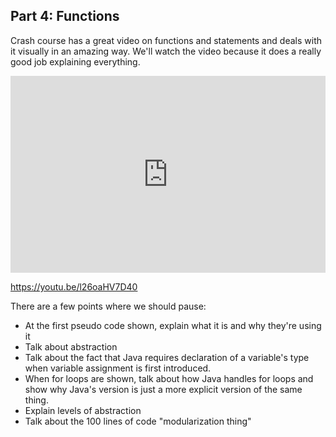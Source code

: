 ## Part 4: Functions

Crash course has a great video on functions and statements and deals with it visually in an amazing way. We'll watch the video because it does a really good job explaining everything.

<iframe width="100%" height="315" src="https://www.youtube.com/embed/l26oaHV7D40" frameborder="0" allow="accelerometer; autoplay; encrypted-media; gyroscope; picture-in-picture" allowfullscreen></iframe>

<https://youtu.be/l26oaHV7D40>

There are a few points where we should pause:

- At the first pseudo code shown, explain what it is and why they're using it
- Talk about abstraction
- Talk about the fact that Java requires declaration of a variable's type when variable assignment is first introduced.
- When for loops are shown, talk about how Java handles for loops and show why Java's version is just a more explicit version of the same thing.
- Explain levels of abstraction
- Talk about the 100 lines of code "modularization thing"
